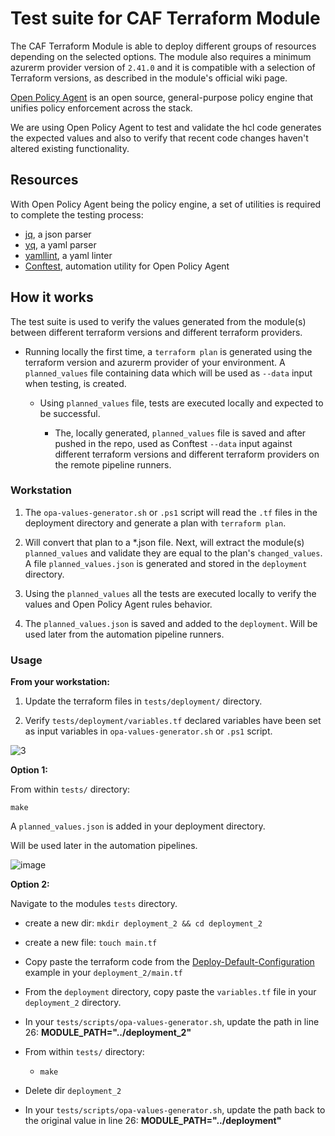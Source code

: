 # Test suite for CAF Terraform Module

The CAF Terraform Module is able to deploy different groups of resources depending on the selected options. The module also requires a minimum azurerm provider version of `2.41.0` and it is compatible with a selection of Terraform versions, as described in the module's official wiki page.

[Open Policy Agent](https://www.openpolicyagent.org/docs/latest) is an open source, general-purpose policy engine that unifies policy enforcement across the stack.

We are using Open Policy Agent to test and validate the hcl code generates the expected values and also to verify that recent code changes haven't altered existing functionality.

## Resources

With Open Policy Agent being the policy engine, a set of utilities is required to complete the testing process:

- [jq](https://stedolan.github.io/jq/), a json parser
- [yq](https://github.com/mikefarah/yq), a yaml parser
- [yamllint](https://yamllint.readthedocs.io/en/stable/), a yaml linter
- [Conftest](https://www.conftest.dev/), automation utility for Open Policy Agent

## How it works

The test suite is used to verify the values generated from the module(s) between different terraform versions and different terraform providers.

- Running locally the first time, a `terraform plan` is generated using the terraform version and azurerm provider of your environment. A `planned_values` file containing data which will be used as `--data` input when testing, is created.

  - Using `planned_values` file, tests are executed locally and expected to be successful.

    - The, locally generated, `planned_values` file is saved and after pushed in the repo, used as Conftest `--data` input against different terraform versions and different terraform providers on the remote pipeline runners.

### Workstation

1. The `opa-values-generator.sh` or `.ps1` script will read the `.tf` files in the deployment directory and generate a plan with `terraform plan`.

2. Will convert that plan to a \*.json file. Next, will extract the module(s) `planned_values` and validate they are equal to the plan's `changed_values`. A file `planned_values.json` is generated and stored in the `deployment` directory.

3. Using the `planned_values` all the tests are executed locally to verify the values and Open Policy Agent rules behavior.

4. The `planned_values.json` is saved and added to the `deployment`. Will be used later from the automation pipeline runners.

### Usage

**From your workstation:**

1. Update the terraform files in `tests/deployment/` directory.

2. Verify `tests/deployment/variables.tf` declared variables have been set as input variables in `opa-values-generator.sh` or `.ps1` script.

![3](https://user-images.githubusercontent.com/40946247/127203542-62670f7d-fbca-4be7-81d7-526c57896852.png)

**Option 1:**

From within `tests/` directory:

`make`

A `planned_values.json` is added in your deployment directory.

Will be used later in the automation pipelines.

![image](https://user-images.githubusercontent.com/40946247/127209046-0c667eca-b38d-453a-b724-7da49779689b.png)

**Option 2:**

Navigate to the modules `tests` directory.

- create a new dir: `mkdir deployment_2 && cd deployment_2`

- create a new file: `touch main.tf`

- Copy paste the terraform code from the [Deploy-Default-Configuration](https://github.com/Azure/terraform-azurerm-caf-enterprise-scale/wiki/%5BExamples%5D-Deploy-Default-Configuration) example in your `deployment_2/main.tf`

- From the `deployment` directory, copy paste the `variables.tf` file in your `deployment_2` directory.

- In your `tests/scripts/opa-values-generator.sh`, update the path in line 26:
  **MODULE_PATH="../deployment_2"**

- From within `tests/` directory:

  - `make`

- Delete dir `deployment_2`

- In your `tests/scripts/opa-values-generator.sh`, update the path back to the original value in line 26:
  **MODULE_PATH="../deployment"**
